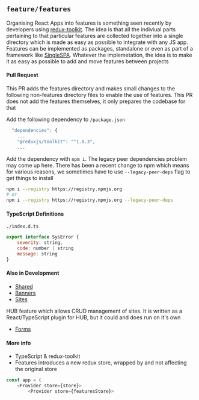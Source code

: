 ## `feature/features`

Organising React Apps into features is something seen recently by developers using [redux-toolkit](https://redux-toolkit.js.org/). The idea is that all the indiviual parts pertaining to that particular features are collected together into a single directory which is made as easy as possible to integrate with any JS app. Features can be implemented as packages, standalone or even as part of a framework like  [SingleSPA](https://single-spa.js.org/). Whatever the implemetation, the idea is to make it as easy as possible to add and move features between projects

#### Pull Request 

This PR adds the features directory and makes small changes to the following non-features directory files to enable the use of features. This PR does not add the features themselves, it only prepares the codebase for that

Add the following dependency to `/package.json` 

```javascript
  "dependencies": {
    ...
    "@reduxjs/toolkit": "^1.8.3",
    ...
```
Add the dependency with `npm i`. The legacy peer dependencies problem may come up here. There has been a recent change to npm which means for various reasons, we sometimes have to use `--legacy-peer-deps` flag to get things to install

```bash
npm i --registry https://registry.npmjs.org
# or 
npm i --registry https://registry.npmjs.org --legacy-peer-deps
```

#### TypeScript Definitions

`./index.d.ts`

```javascript
export interface SysError {
    severity: string,
    code: number | string
    message: string
}
```

#### Also in Development

- [Shared](https://github.com/DT9Media/dt9-workspace/tree/feature/sites/frontend/src/features/Shared)
- [Banners](https://github.com/DT9Media/dt9-workspace/tree/feature/sites/frontend/src/features/Banners)
- [Sites](https://github.com/DT9Media/dt9-workspace/tree/feature/sites/frontend/src/features/Sites) 

HUB feature which allows CRUD management of sites. It is written as a React/TypeScript plugin for HUB, but it could and does run on it's own

- [Forms](https://github.com/DT9Media/dt9-workspace/tree/feature/sites/frontend/src/features/Forms)

#### More info

- TypeScript & redux-toolkit
- Features introduces a new redux store, wrapped by and not affecting the original store

```javascript
const app = (
    <Provider store={store}>
        <Provider store={featuresStore}>
```